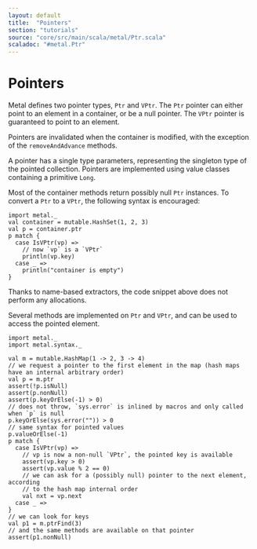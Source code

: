 ```yaml
---
layout: default
title:  "Pointers"
section: "tutorials"
source: "core/src/main/scala/metal/Ptr.scala"
scaladoc: "#metal.Ptr"
---
```


# Pointers

Metal defines two pointer types, `Ptr` and `VPtr`. The `Ptr` pointer can either point
to an element in a container, or be a null pointer. The `VPtr` pointer is guaranteed to point
to an element.

Pointers are invalidated when the container is modified, with the exception of the 
`removeAndAdvance` methods.

A pointer has a single type parameters, representing the singleton type of the pointed collection. Pointers
are implemented using value classes containing a primitive `Long`.

Most of the container methods return possibly null `Ptr` instances. To convert a `Ptr`
to a `VPtr`, the following syntax is encouraged:

```tut
import metal._
val container = mutable.HashSet(1, 2, 3)
val p = container.ptr
p match {
  case IsVPtr(vp) =>
    // now `vp` is a `VPtr`
    println(vp.key)
  case _ =>
    println("container is empty")
}
```

Thanks to name-based extractors, the code snippet above does not perform any allocations.

Several methods are implemented on `Ptr` and `VPtr`, and can be used to access the pointed
element.

```tut
import metal._
import metal.syntax._

val m = mutable.HashMap(1 -> 2, 3 -> 4)
// we request a pointer to the first element in the map (hash maps have an internal arbitrary order)
val p = m.ptr
assert(!p.isNull)
assert(p.nonNull)
assert(p.keyOrElse(-1) > 0)
// does not throw, `sys.error` is inlined by macros and only called when `p` is null
p.keyOrElse(sys.error("")) > 0
// same syntax for pointed values
p.valueOrElse(-1)
p match {
  case IsVPtr(vp) =>
    // vp is now a non-null `VPtr`, the pointed key is available
    assert(vp.key > 0)
    assert(vp.value % 2 == 0)
    // we can ask for a (possibly null) pointer to the next element, according
    // to the hash map internal order
    val nxt = vp.next
  case _ =>
}
// we can look for keys
val p1 = m.ptrFind(3)
// and the same methods are available on that pointer
assert(p1.nonNull)
```
